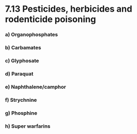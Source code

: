 # 7.13 Pesticides, herbicides and rodenticide poisoning

### a\)  Organophosphates

### b\)  Carbamates

### c\)  Glyphosate

### d\)  Paraquat

### e\)  Naphthalene/camphor

### f\)  Strychnine

### g\)  Phosphine

### h\) Super warfarins

